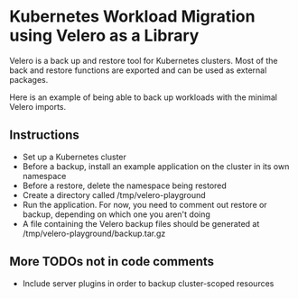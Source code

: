 # Kubernetes Workload Migration using Velero as a Library

Velero is a back up and restore tool for Kubernetes clusters. Most of the back and restore functions are exported and can be used as external packages.

Here is an example of being able to back up workloads with the minimal Velero imports.

## Instructions

- Set up a Kubernetes cluster
- Before a backup, install an example application on the cluster in its own namespace
- Before a restore, delete the namespace being restored
- Create a directory called /tmp/velero-playground
- Run the application. For now, you need to comment out restore or backup, depending on which one you aren't doing
- A file containing the Velero backup files should be generated at /tmp/velero-playground/backup.tar.gz

## More TODOs not in code comments

- Include server plugins in order to backup cluster-scoped resources
